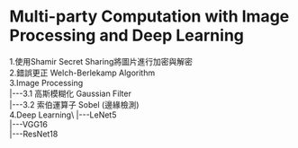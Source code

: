 # Multi-party Computation with Image Processing and Deep Learning
1.使用Shamir Secret Sharing將圖片進行加密與解密\
2.錯誤更正 Welch-Berlekamp Algorithm\
3.Image Processing\
|---3.1 高斯模糊化 Gaussian Filter\
|---3.2 索伯運算子 Sobel (邊緣檢測)\
4.Deep Learning\ 
|---LeNet5\
|---VGG16\
|---ResNet18
